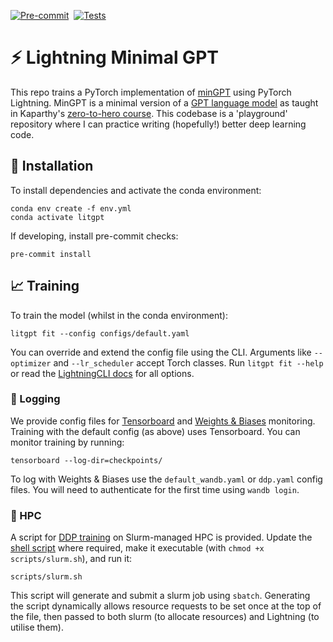 [![Pre-commit](https://github.com/tomogwen/LitGPT/actions/workflows/pre-commit.yml/badge.svg)](https://github.com/tomogwen/LitGPT/actions/workflows/pre-commit.yml)&nbsp;&nbsp;[![Tests](https://github.com/tomogwen/LitGPT/actions/workflows/tests.yml/badge.svg)](https://github.com/tomogwen/LitGPT/actions/workflows/tests.yml)
# ⚡️ Lightning Minimal GPT

This repo trains a PyTorch implementation of [minGPT](https://github.com/karpathy/minGPT) using PyTorch Lightning. MinGPT is a minimal version of a [GPT language model](https://d4mucfpksywv.cloudfront.net/better-language-models/language_models_are_unsupervised_multitask_learners.pdf) as taught in Kaparthy's [zero-to-hero course](https://www.youtube.com/watch?v=kCc8FmEb1nY&ab_channel=AndrejKarpathy). This codebase is a 'playground' repository where I can practice writing (hopefully!) better deep learning code.

## 🔧 Installation

To install dependencies and activate the conda environment:
```
conda env create -f env.yml
conda activate litgpt
```

If developing, install pre-commit checks:
```
pre-commit install
```

## 📈 Training

To train the model (whilst in the conda environment):
```
litgpt fit --config configs/default.yaml
```

You can override and extend the config file using the CLI. Arguments like `--optimizer` and `--lr_scheduler` accept Torch classes. Run `litgpt fit --help` or read the [LightningCLI docs](https://lightning.ai/docs/pytorch/stable/cli/lightning_cli.html) for all options.


### 👀 Logging

We provide config files for [Tensorboard](https://www.tensorflow.org/tensorboard) and [Weights & Biases](https://wandb.ai/) monitoring. Training with the default config (as above) uses Tensorboard. You can monitor training by running:

```
tensorboard --log-dir=checkpoints/
```

To log with Weights & Biases use the `default_wandb.yaml` or `ddp.yaml` config files. You will need to authenticate for the first time using `wandb login`.

### 🚀 HPC

A script for [DDP training](https://pytorch.org/tutorials/beginner/ddp_series_theory.html) on Slurm-managed HPC is provided. Update the [shell script](scripts/slurm.sh) where required, make it executable (with `chmod +x scripts/slurm.sh`), and run it:
```
scripts/slurm.sh
```
This script will generate and submit a slurm job using `sbatch`. Generating the script dynamically allows resource requests to be set once at the top of the file, then passed to both slurm (to allocate resources) and Lightning (to utilise them).
